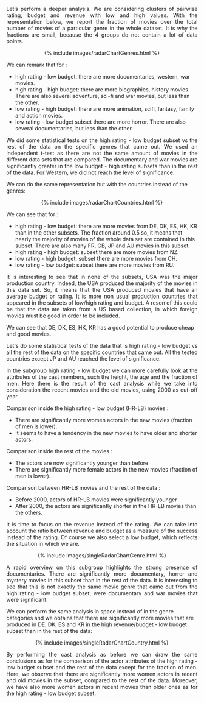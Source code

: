 <p align="justify"> Let’s perform a deeper analysis. We are considering clusters of pairwise rating, budget and revenue with low and high values. With the representation below, we report the fraction of movies over the total number of movies of a particular genre in the whole dataset. It is why the fractions are small, because the 4 groups do not contain a lot of data points. </p>


<center>
  {% include images/radarChartGenres.html %}
</center>
  
We can remark that for :

* high rating - low budget:  there are more documentaries, western, war movies.
* high rating - high budget: there are more biographies, history movies. There are also several adventure, sci-fi and war movies, but less than the other.
* low rating - high budget: there are more animation, scifi, fantasy, family and action movies.
* low rating - low budget subset there are more horror. There are also several documentaries, but less than the other.

<p align="justify"> We did some statistical tests on the high rating - low budget subset vs the rest of the data on the specific genres that came out. We used an independent t-test as there are not the same amount of movies in the different data sets that are compared. The documentary and war movies are significantly greater in the low budget - high rating subsets than in the rest of the data. For Western, we did not reach the level of significance. </p>

We can do the same representation but with the countries instead of the genres:

<center>
  {% include images/radarChartCountries.html %}
</center>

We can see that for :

* high rating - low budget: there are more movies from DE, DK, ES, HK, KR than in the other subsets. The fraction around 0.5 so, it means that nearly the majority of movies of the whole data set are contained in this subset. There are also many FR, GB, JP and AU movies in this subset.
* high rating - high budget: subset there are more movies from NZ.
* low rating - high budget: subset there are more movies from CH.
* low rating - low budget: subset there are more movies from RU.

<p align="justify">It is interesting to see that in none of the subsets, USA was the major production country. Indeed, the USA produced the majority of the movies in this data set. So, it means that the USA produced movies that have an average budget or rating. It is more non usual production countries that appeared in the subsets of low/high rating and budget. A reson of this could be that the data are taken from a US based collection, in which foreign movies must be good in order to be included.</p>

We can see that DE, DK, ES, HK, KR has a good potential to produce cheap and good movies.

<p align="justify"> Let's do some statistical tests of the data that is high rating - low budget vs all the rest of the data on the specific countries that came out. All the tested countries except JP and AU reached the level of significance. </p>

<p align="justify"> In the subgroup high rating - low budget we can more carefully look at the attributes of the cast members, such the height, the age and the fraction of men. Here there is the result of the cast analysis while we take into consideration the recent movies and the old movies, using 2000 as cut-off year.</p>

Comparison inside the high rating - low budget (HR-LB) movies :

* There are significantly more women actors in the new movies (fraction of men is lower).
* It seems to have a tendency in the new movies to have older and shorter actors.

Comparison inside the rest of the movies :

* The actors are now significantly younger than before
* There are significantly more female actors in the new movies (fraction of men is lower).

Comparison between HR-LB movies and the rest of the data :

* Before 2000, actors of HR-LB movies were significantly younger
* After 2000, the actors are significantly shorter in the HR-LB movies than the others.

<p align="justify"> It is time to focus on the revenue instead of the rating. We can take into account the ratio between revenue and budget as a measure of the success instead of the rating. Of course we also select a low budget, which reflects the situation in which we are.</p>
  
<center>
  {% include images/singleRadarChartGenre.html %}
</center>
  
<p align="justify"> A rapid overview on this subgroup highlights the strong presence of documentaries. There are significantly more documentary, horror and mystery movies in this subset than in the rest of the data. It is interesting to see that this is not exactly the same movie genre that came out from the high rating - low budget subset, were documentary and war movies that were significant.</p>

We can perform the same analysis in space instead of in the genre categories and we obtains that there are significantly more movies that are produced in DE, DK, ES and KR in the high revenue/budget - low budget subset than in the rest of the data:

<center>
  {% include images/singleRadarChartCountry.html %}
</center>

<p align="justify"> By performing the cast analysis as before we can draw the same conclusions as for the comparison of the actor attributes of the high rating - low budget subset and the rest of the data except for the fraction of men. Here, we observe that there are significantly more women actors in recent and old movies in the subset, compared to the rest of the data. Moreover, we have also more women actors in recent movies than older ones as for the high rating - low budget subset.</p>
